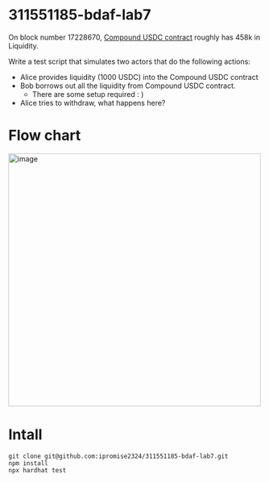 # 311551185-bdaf-lab7

On block number 17228670, [Compound USDC contract](https://etherscan.io/address/0xc3d688B66703497DAA19211EEdff47f25384cdc3#readProxyContract) roughly has 458k in Liquidity.

Write a test script that simulates two actors that do the following actions:

- Alice provides liquidity (1000 USDC) into the Compound USDC contract
- Bob borrows out all the liquidity from Compound USDC contract.
  - There are some setup required : )
- Alice tries to withdraw, what happens here?

# Flow chart
<img width="501" alt="image" src="https://github.com/ipromise2324/311551185-bdaf-lab7/assets/87699256/a17e0d0d-c418-4e02-8f76-3055f40c6ee4">

# Intall
```shell
git clone git@github.com:ipromise2324/311551185-bdaf-lab7.git
npm install
npx hardhat test
```
